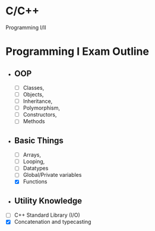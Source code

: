 # C/C++
Programming I/II

# Programming I Exam Outline 

- ## OOP 
  - [ ] Classes, 
  - [ ] Objects, 
  - [ ] Inheritance, 
  - [ ] Polymorphism, 
  - [ ] Constructors, 
  - [ ] Methods
- ## Basic Things
  - [ ] Arrays, 
  - [ ] Looping, 
  - [ ] Datatypes
  - [ ] Global/Private variables 
  - [x] Functions

- ## Utility Knowledge
- [ ] C++ Standard Library (I/O)
- [x] Concatenation and typecasting
